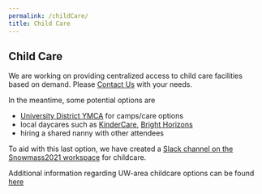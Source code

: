 ```yaml
---
permalink: /childCare/
title: Child Care
---
```


## Child Care

We are working on providing centralized access to child care facilities based on demand. Please [Contact Us](mailto:snowmass-loc2022@uw.edu) with your needs.

In the meantime, some potential options are
- [University District YMCA](https://www.seattleymca.org/locations/university-family-ymca) for camps/care options
- local daycares such as [KinderCare](https://www.kindercare.com/our-centers/seattle/wa/301786), [Bright Horizons](https://child-care-preschool.brighthorizons.com/wa/seattle/uvillage)
- hiring a shared nanny with other attendees

To aid with this last option, we have created a [Slack channel on the Snowmass2021 workspace](https://snowmass2021.slack.com/archives/C03CMLBEJ0K) for childcare. 

Additional information regarding UW-area childcare options can be found [here](https://faculty.uwmedicine.org/school-and-child-care/)
